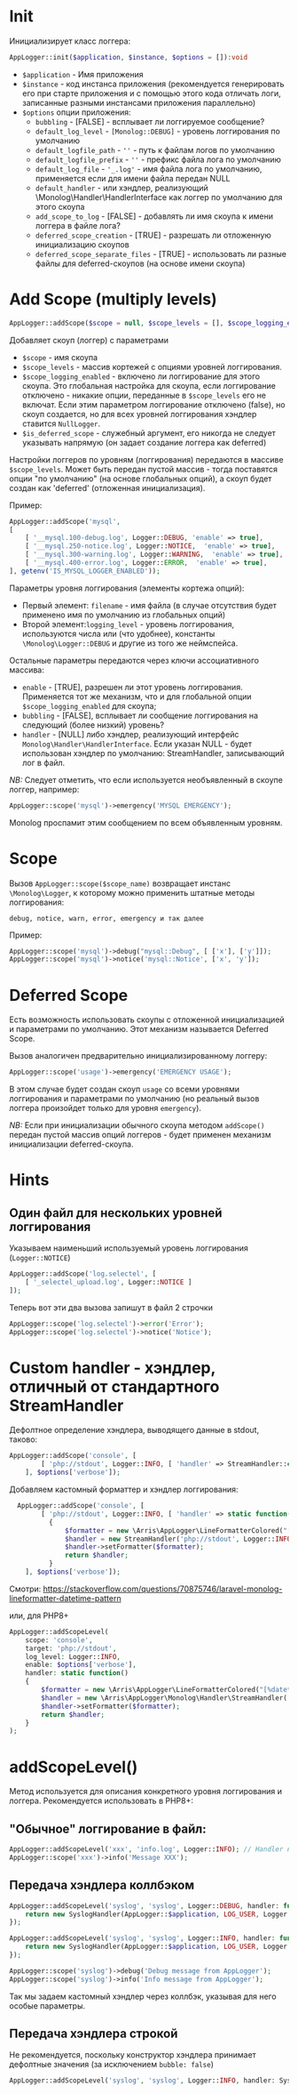 # Init

Инициализирует класс логгера:

```php
AppLogger::init($application, $instance, $options = []):void
```

* `$application` - Имя приложения
* `$instance` - код инстанса приложения (рекомендуется генерировать его при старте приложения и с помощью этого кода отличать логи, записанные разными инстансами приложения параллельно)
* `$options` опции приложения:
  * `bubbling` - [FALSE] - всплывает ли логгируемое сообщение?
  * `default_log_level` - `[Monolog::DEBUG]` - уровень логгирования по умолчанию
  * `default_logfile_path` - `''` - путь к файлам логов по умолчанию
  * `default_logfile_prefix` - `''` - префикс файла лога по умолчанию
  * `default_log_file` - `'_.log'` - имя файла лога по умолчанию, применяется если для имени файла передан NULL
  * `default_handler` - или хэндлер, реализующий \Monolog\Handler\HandlerInterface как логгер по умолчанию для этого скоупа
  * `add_scope_to_log` - [FALSE] - добавлять ли имя скоупа к имени логгера в файле лога?
  * `deferred_scope_creation` - [TRUE] - разрешать ли отложенную инициализацию скоупов
  * `deferred_scope_separate_files` - [TRUE] - использовать ли разные файлы для deferred-скоупов (на основе имени скоупа)

# Add Scope (multiply levels)

```php
AppLogger::addScope($scope = null, $scope_levels = [], $scope_logging_enabled = true, $is_deferred_scope = false):void
```

Добавляет скоуп (логгер) с параметрами

* `$scope` - имя скоупа
* `$scope_levels` - массив кортежей с опциями уровней логгирования.
* `$scope_logging_enabled` - включено ли логгирование для этого скоупа. Это глобальная настройка для скоупа, если логгирование отключено - никакие опции, переданные в `$scope_levels` его не включат. Если этим параметром логгирование отключено (false), но скоуп создается, но для всех уровней логгирования хэндлер ставится `NullLogger`.
* `$is_deferred_scope` - служебный аргумент, его никогда не следует указывать напрямую (он задает создание логгера как deferred)

Настройки логгеров по уровням (логгирования) передаются в массиве `$scope_levels`. Может быть передан пустой массив - тогда поставятся опции "по умолчанию" (на основе глобальных опций), а скоуп будет создан как 'deferred' (отложенная инициализация).

Пример:
```php
AppLogger::addScope('mysql', 
[
    [ '__mysql.100-debug.log', Logger::DEBUG, 'enable' => true],
    [ '__mysql.250-notice.log', Logger::NOTICE,  'enable' => true],
    [ '__mysql.300-warning.log', Logger::WARNING,  'enable' => true],
    [ '__mysql.400-error.log', Logger::ERROR,  'enable' => true],
], getenv('IS_MYSQL_LOGGER_ENABLED'));
```

Параметры уровня логгирования (элементы кортежа опций):
* Первый элемент: `filename` - имя файла (в случае отсутствия будет применено имя по умолчанию из глобальных опций)
* Второй элемент:`logging_level` - уровень логгирования, используются числа или (что удобнее), константы `\Monolog\Logger::DEBUG` и другие из того же неймспейса.

Остальные параметры передаются через ключи ассоциативного массива:
* `enable` - [TRUE], разрешен ли этот уровень логгирования. Применяется тот же механизм, что и для глобальной опции `$scope_logging_enabled` для скоупа;
* `bubbling` - [FALSE], всплывает ли сообщение логгирования на следующий (более низкий) уровень?
* `handler` - [NULL] либо хэндлер, реализующий интерфейс `Monolog\Handler\HandlerInterface`. Если указан NULL - будет использован хэндлер по умолчанию: StreamHandler, записывающий лог в файл.

*NB:* Следует отметить, что если используется необъявленный в скоупе логгер, например:

```php
AppLogger::scope('mysql')->emergency('MYSQL EMERGENCY');
```
Monolog проспамит этим сообщением по всем объявленным уровням.

# Scope

Вызов `AppLogger::scope($scope_name)` возвращает инстанс `\Monolog\Logger`, к которому можно применить штатные методы логгирования:

```
debug, notice, warn, error, emergency и так далее
```

Пример:

```php
AppLogger::scope('mysql')->debug("mysql::Debug", [ ['x'], ['y']]);
AppLogger::scope('mysql')->notice('mysql::Notice', ['x', 'y']);
```

# Deferred Scope

Есть возможность использовать скоупы с отложенной инициализацией и параметрами по умолчанию. Этот механизм называется Deferred Scope.

Вызов аналогичен предварительно инициализированному логгеру:

```php
AppLogger::scope('usage')->emergency('EMERGENCY USAGE');
```

В этом случае будет создан скоуп `usage` со всеми уровнями логгирования и параметрами по умолчанию (но реальный вызов логгера произойдет только для уровня `emergency`).

*NB:* Если при инициализации обычного скоупа методом `addScope()` передан пустой массив опций логгеров - будет применен механизм инициализации deferred-скоупа.

# Hints

## Один файл для нескольких уровней логгирования

Указываем наименьший используемый уровень логгирования (`Logger::NOTICE`)

```php
AppLogger::addScope('log.selectel', [ 
    [ '_selectel_upload.log', Logger::NOTICE ]  
]);
```

Теперь вот эти два вызова запишут в файл 2 строчки
```php
AppLogger::scope('log.selectel')->error('Error');
AppLogger::scope('log.selectel')->notice('Notice');
```

# Custom handler - хэндлер, отличный от стандартного StreamHandler

Дефолтное определение хэндлера, выводящего данные в stdout, таково:
```php
AppLogger::addScope('console', [
        [ 'php://stdout', Logger::INFO, [ 'handler' => StreamHandler::class ]]
    ], $options['verbose']);
```

Добавляем кастомный форматтер и хэндлер логгирования:

```php
  AppLogger::addScope('console', [
        [ 'php://stdout', Logger::INFO, [ 'handler' => static function()
          {
              $formatter = new \Arris\AppLogger\LineFormatterColored("[%datetime%]: %message%\n", "Y-m-d H:i:s", false, true);
              $handler = new StreamHandler('php://stdout', Logger::INFO);
              $handler->setFormatter($formatter);
              return $handler;
          }
    ], $options['verbose']);
```

Смотри: https://stackoverflow.com/questions/70875746/laravel-monolog-lineformatter-datetime-pattern

или, для PHP8+
```php
AppLogger::addScopeLevel(
    scope: 'console',
    target: 'php://stdout',
    log_level: Logger::INFO,
    enable: $options['verbose'],
    handler: static function()
    {
        $formatter = new \Arris\AppLogger\LineFormatterColored("[%datetime%]: %message%\n", "Y-m-d H:i:s", false, true);
        $handler = new \Arris\AppLogger\Monolog\Handler\StreamHandler('php://stdout', Logger::INFO);
        $handler->setFormatter($formatter);
        return $handler;
    }
);
```

# addScopeLevel()

Метод используется для описания конкретного уровня логгирования и логгера. Рекомендуется использовать в PHP8+:

## "Обычное" логгирование в файл:

```php
AppLogger::addScopeLevel('xxx', 'info.log', Logger::INFO); // Handler не указан, что означает, по умолчанию, StreamHandler 
AppLogger::scope('xxx')->info('Message XXX');
```

## Передача хэндлера коллбэком

```php
AppLogger::addScopeLevel('syslog', 'syslog', Logger::DEBUG, handler: function (){
    return new SyslogHandler(AppLogger::$application, LOG_USER, Logger::DEBUG, false);
});

AppLogger::addScopeLevel('syslog', 'syslog', Logger::INFO, handler: function (){
    return new SyslogHandler(AppLogger::$application, LOG_USER, Logger::INFO, false);
});

AppLogger::scope('syslog')->debug('Debug message from AppLogger');
AppLogger::scope('syslog')->info('Info message from AppLogger');
```
Так мы задаем кастомный хэндлер через коллбэк, указывая для него особые параметры.

## Передача хэндлера строкой

Не рекомендуется, поскольку конструктор хэндлера принимает дефолтные значения (за исключением `bubble: false`) 

```php
AppLogger::addScopeLevel('syslog', 'syslog', Logger::INFO, handler: SyslogHandler::class); 
```











